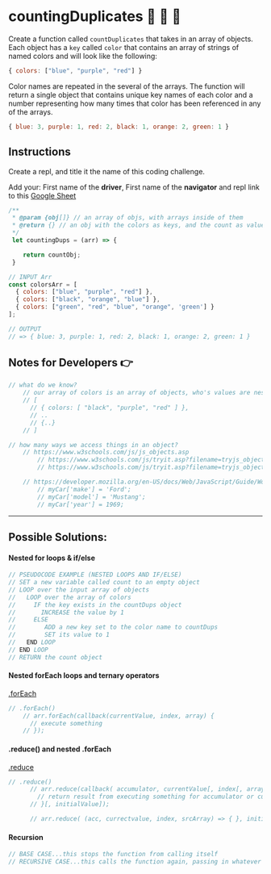 # countingDuplicates 🔴 🔴 🔵

Create a function called `countDuplicates` that takes in an array of objects. Each object has a `key` called `color` that contains an array of strings of named colors and will look like the following:

```js
{ colors: ["blue", "purple", "red"] }
```

Color names are repeated in the several of the arrays. The function will return a single object that contains unique key names of each color and a number representing how many times that color has been referenced in any of the arrays.

```js
{ blue: 3, purple: 1, red: 2, black: 1, orange: 2, green: 1 }
```

## Instructions

Create a repl, and title it the name of this coding challenge.

Add your: First name of the **driver**, First name of the **navigator** and repl link to this [Google Sheet](https://docs.google.com/spreadsheets/d/13tuilM86zSqZxsdBO4Ee5SLX22qjEL1x1xY0oljYbOY/edit#gid=0)

```js
/**
 * @param {obj[]} // an array of objs, with arrays inside of them 
 * @return {} // an obj with the colors as keys, and the count as values
 */
 let countingDups = (arr) => {

    return countObj;
 }

// INPUT Arr
const colorsArr = [
  { colors: ["blue", "purple", "red"] },
  { colors: ["black", "orange", "blue"] },
  { colors: ["green", "red", "blue", "orange", 'green'] }
];

// OUTPUT
// => { blue: 3, purple: 1, red: 2, black: 1, orange: 2, green: 1 }

```

## Notes for Developers 👉

```js
// what do we know?
    // our array of colors is an array of objects, who's values are nested arrays of strings.
    // [
      // { colors: [ "black", "purple", "red" ] },
      // ..
      // {..}
    // ]

// how many ways we access things in an object?
    // https://www.w3schools.com/js/js_objects.asp
        // https://www.w3schools.com/js/tryit.asp?filename=tryjs_objects_properties_2
        // https://www.w3schools.com/js/tryit.asp?filename=tryjs_objects_properties_1

    // https://developer.mozilla.org/en-US/docs/Web/JavaScript/Guide/Working_with_Objects
        // myCar['make'] = 'Ford';
        // myCar['model'] = 'Mustang';
        // myCar['year'] = 1969;
```

---

## Possible Solutions: 

#### Nested for loops & if/else

```js
// PSEUDOCODE EXAMPLE (NESTED LOOPS AND IF/ELSE)
// SET a new variable called count to an empty object
// LOOP over the input array of objects
//   LOOP over the array of colors
//     IF the key exists in the countDups object
//       INCREASE the value by 1
//     ELSE
//        ADD a new key set to the color name to countDups
//        SET its value to 1
//   END LOOP
// END LOOP
// RETURN the count object
```

#### Nested forEach loops and ternary operators

[.forEach](https://developer.mozilla.org/en-US/docs/Web/JavaScript/Reference/Global_Objects/Array/forEach)


```js
// .forEach()
    // arr.forEach(callback(currentValue, index, array) {
      // execute something
    // });
```

#### .reduce() and nested .forEach
[.reduce](ttps://developer.mozilla.org/en-US/docs/Web/JavaScript/Reference/Global_Objects/Array/reduce)
```js
// .reduce()
      // arr.reduce(callback( accumulator, currentValue[, index[, array]] ) {
        // return result from executing something for accumulator or currentValue
      // }[, initialValue]);

      // arr.reduce( (acc, currectvalue, index, srcArray) => { }, initialValue )
```

#### Recursion

```js
// BASE CASE...this stops the function from calling itself
// RECURSIVE CASE...this calls the function again, passing in whatever it needs
```
